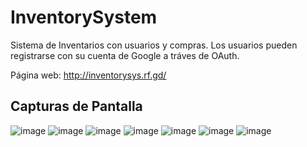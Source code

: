 # InventorySystem
Sistema de Inventarios con usuarios y compras. Los usuarios pueden registrarse con su cuenta de Google a tráves de OAuth.

Página web: 
http://inventorysys.rf.gd/

## Capturas de Pantalla
![image](https://github.com/user-attachments/assets/d78a5f00-1f79-49a9-a436-80f59fc29081)
![image](https://github.com/user-attachments/assets/56fede7b-ffa7-48d3-8231-3e4cb24d2f56)
![image](https://github.com/user-attachments/assets/d04a463a-009b-482f-a5dd-4a922e61de35)
![image](https://github.com/user-attachments/assets/2fdf9819-0934-4e43-8c75-d7324620db60)
![image](https://github.com/user-attachments/assets/11d29ee7-8996-4d8e-b3bb-b86412053026)
![image](https://github.com/user-attachments/assets/c2ab8f27-84c2-4fa2-beef-2918fc5efdab)
![image](https://github.com/user-attachments/assets/bf8e1a49-07c8-4bde-8443-e19bc4571aa4)






